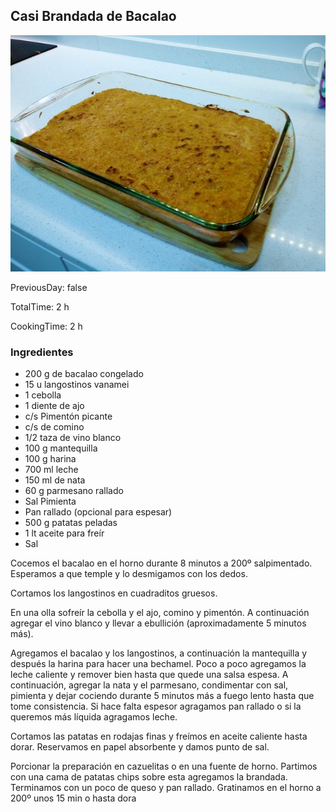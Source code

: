 [title]: #()

## Casi Brandada de Bacalao


[img]: #()

![](../docs/imgs/0002-brandada-bacalo.jpg)

[recipe-time]: #()


PreviousDay: false

TotalTime: 2 h

CookingTime: 2 h

[ingredients-content]: #()

### Ingredientes

* 200 g de bacalao congelado
* 15 u langostinos vanamei
*  1 cebolla
* 1 diente de ajo
*  c/s Pimentón picante
* c/s de comino
*  1/2 taza de vino blanco
*  100 g mantequilla
* 100 g harina
*  700 ml leche
* 150 ml de nata
*  60 g parmesano rallado
*  Sal Pimienta
* Pan rallado (opcional para espesar)
* 500 g patatas peladas
* 1 lt aceite para freír
* Sal

[content]: #()

Cocemos el bacalao en el horno durante 8 minutos a 200º salpimentado.
Esperamos a que temple y lo desmigamos con los dedos.

Cortamos los langostinos en cuadraditos gruesos.

En una olla sofreír la cebolla y el ajo, comino y pimentón. A continuación
agregar el vino blanco y llevar a ebullición (aproximadamente 5 minutos
más).

Agregamos el bacalao y los langostinos, a continuación la mantequilla y
después la harina para hacer una bechamel. Poco a poco agregamos la leche
caliente y remover bien hasta que quede una salsa espesa. A continuación,
agregar la nata y el parmesano, condimentar con sal, pimienta y dejar
cociendo durante 5 minutos más a fuego lento hasta que tome consistencia.
Si hace falta espesor agragamos pan rallado o si la queremos más líquida
agragamos leche.

Cortamos las patatas en rodajas finas y freímos en aceite caliente hasta
dorar. Reservamos en papel absorbente y damos punto de sal.

Porcionar la preparación en cazuelitas o en una fuente de horno. Partimos
con una cama de patatas chips sobre esta agregamos la brandada. Terminamos
con un poco de queso y pan rallado. Gratinamos en el horno a 200º unos 15
min o hasta dora

